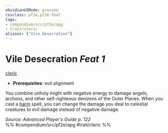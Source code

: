 ```yaml
---
obsidianUIMode: preview
cssclass: pf2e,pf2e-feat
tags:
- compendium/src/pf2e/apg
- trait/cleric
aliases: ["Vile Desecration"]
---
```

# Vile Desecration  *Feat 1*  
[cleric](rules/traits/cleric.md "Cleric Class Trait")  

- **Prerequisites**: evil alignment

You combine unholy might with negative energy to damage angels, archons, and other self-righteous denizens of the Outer Planes. When you cast a [harm](compendium/spells/harm.md) spell, you can change the damage you deal to celestial creatures to evil damage instead of negative damage.

*Source: Advanced Player's Guide p. 122*  
%% #compendium/src/pf2e/apg #trait/cleric %%
